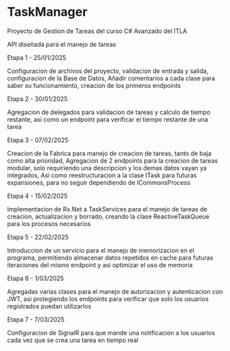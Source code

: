 # TaskManager

Proyecto de Gestion de Tareas del curso C# Avanzado del ITLA

API diseñada para el manejo de tareas

Etapa 1 - 25/01/2025

Configuracion de archivos del proyecto, validacion de entrada y salida, configuracion de la Base de Datos,
Añadir comentarios a cada clase para saber su funcionamiento, creacion de los primeros endpoints

Etapa 2 - 30/01/2025

Agregacion de delegados para validacion de tareas y calculo de tiempo restante, asi como un endpoint para verificar el tiempo restante de una tarea

Etapa 3 - 07/02/2025

Creacion de la Fabrica para manejo de creacion de tareas, tanto de baja como alta prioridad, 
Agregacion de 2 endpoints para la creacion de tareas modular, solo requiriendo una descripcion y los demas datos vayan ya integrados,
Asi como reestructuracion a la clase ITask para futuras expansiones, para no seguir dependiendo de ICommonsProcess

Etapa 4 - 15/02/2025 

Implementacion de Rx.Net a TaskServices para el manejo de tareas de creacion, actualizacion y borrado, creando la clase ReactiveTaskQueue
para los procesos necesarios

Etapa 5 - 22/02/2025

Introduccion de un servicio para el manejo de memorizacion en el programa, permitiendo almacenar datos repetidos en cache para futuras
iteraciones del mismo endpoint y asi optimizar el uso de memoria

Etapa 6 - 1/03/2025

Agregadas varias clases para el manejo de autorizacion y autenticacion con JWT, asi protegiendo los endpoints para verificar que solo
los usuarios registrados puedan utilizarlos

Etapa 7 - 7/03/2025

Configuracion de SignalR para que mande una notificacion a los usuarios cada vez que se crea una tarea en tiempo real
